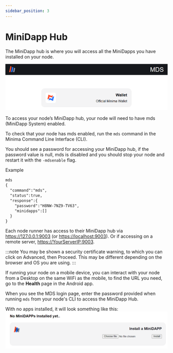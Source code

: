 ```yaml
---
sidebar_position: 3
---
```


# MiniDapp Hub

The MiniDapp hub is where you will access all the MiniDapps you have installed on your node. 

![Accessing the MiniDapp Hub](/img/buildonminima/minihub2.png)

To access your node’s MiniDapp hub, your node will need to have mds (MiniDapp System) enabled. 

To check that your node has mds enabled, run the `mds` command in the Minima Command Line Interface (CLI). 

You should see a password for accessing your MiniDapp hub, if the password value is null, mds is disabled and you should stop your node and restart it with the `-mdsenable` flag.

Example
```
mds
{
  "command":"mds",
  "status":true,
  "response":{
    "password":"H8NW-7NZ9-TV63",
    "minidapps":[]
  }
}
```

Each node runner has access to their MiniDapp hub via https://127.0.0.1:9003 (or [https://localhost:9003](https://localhost:9003)). 
Or if accessing on a remote server, [https://YourServerIP:9003](https://YourServerIP:9003).

:::note
You may be shown a security certificate warning, to which you can click on Advanced, then Proceed.
This may be different depending on the browser and OS you are using.
:::

If running your node on a mobile device, you can interact with your node from a Desktop on the same WiFi as the mobile, to find the URL you need, go to the **Health** page in the Android app.

When you see the MDS login page, enter the password provided when running `mds` from your node's CLI to access the MiniDapp Hub.

With no apps installed, it will look something like this: 
![Accessing the MiniDapp Hub](/img/buildonminima/minihub.png)

